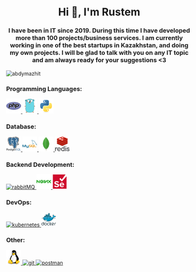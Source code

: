 <h1 align="center">Hi 👋, I'm Rustem</h1>
<h3 align="center">I have been in IT since 2019. During this time I have developed more than 100 projects/business services. I am currently working in one of the best startups in Kazakhstan, and doing my own projects. I will be glad to talk with you on any IT topic and am always ready for your suggestions <3</h3>

<p>
    <img align="center" src="https://github-readme-stats.vercel.app/api?username=abdymazhit&show_icons=true&locale=en&count_private=true" alt="abdymazhit" />
</p>

<h3 align="left">Programming Languages:</h3>
<p align="left"> 
    <a href="https://www.php.net"> <img src="https://raw.githubusercontent.com/devicons/devicon/master/icons/php/php-original.svg" alt="java" width="40" height="40"/> </a>
    <a href="https://golang.org"> <img src="https://raw.githubusercontent.com/devicons/devicon/master/icons/go/go-original.svg" alt="go" width="40" height="40"/> </a>
    <a href="https://www.python.org"> <img src="https://raw.githubusercontent.com/devicons/devicon/master/icons/python/python-original.svg" alt="python" width="40" height="40"/> </a>
</p>

<h3 align="left">Database:</h3>
<p align="left"> 
    <a href="https://www.postgresql.org"> <img src="https://raw.githubusercontent.com/devicons/devicon/master/icons/postgresql/postgresql-original-wordmark.svg" alt="postgresql" width="40" height="40"/> </a>
    <a href="https://www.mysql.com"> <img src="https://raw.githubusercontent.com/devicons/devicon/master/icons/mysql/mysql-original-wordmark.svg" alt="mysql" width="40" height="40"/> </a>
    <a href="https://www.mongodb.com"> <img src="https://raw.githubusercontent.com/devicons/devicon/master/icons/mongodb/mongodb-original.svg" alt="mongodb" width="40" height="40"/> </a>
    <a href="https://redis.io"> <img src="https://raw.githubusercontent.com/devicons/devicon/master/icons/redis/redis-original-wordmark.svg" alt="redis" width="40" height="40"/> </a>
</p>

<h3 align="left">Backend Development:</h3>
<p align="left"> 
    <a href="https://www.rabbitmq.com"> <img src="https://www.vectorlogo.zone/logos/rabbitmq/rabbitmq-icon.svg" alt="rabbitMQ" width="40" height="40"/> </a>
    <a href="https://www.nginx.com"> <img src="https://raw.githubusercontent.com/devicons/devicon/master/icons/nginx/nginx-original.svg" alt="nginx" width="40" height="40"/> </a>
    <a href="https://www.selenium.dev"> <img src="https://raw.githubusercontent.com/devicons/devicon/master/icons/selenium/selenium-original.svg" alt="selenium" width="40" height="40"/> </a>
</p>

<h3 align="left">DevOps:</h3>
<p align="left"> 
    <a href="https://kubernetes.io"> <img src="https://www.vectorlogo.zone/logos/kubernetes/kubernetes-icon.svg" alt="kubernetes" width="40" height="40"/> </a> 
    <a href="https://www.docker.com/"> <img src="https://raw.githubusercontent.com/devicons/devicon/master/icons/docker/docker-original-wordmark.svg" alt="docker" width="40" height="40"/> </a>
</p>

<h3 align="left">Other:</h3>
<p align="left">
    <a href="https://www.linux.org/"> <img src="https://raw.githubusercontent.com/devicons/devicon/master/icons/linux/linux-original.svg" alt="linux" width="40" height="40"/> </a>
    <a href="https://git-scm.com/"> <img src="https://www.vectorlogo.zone/logos/git-scm/git-scm-icon.svg" alt="git" width="40" height="40"/> </a>
    <a href="https://postman.com"> <img src="https://www.vectorlogo.zone/logos/getpostman/getpostman-icon.svg" alt="postman" width="40" height="40"/> </a>
</p>
